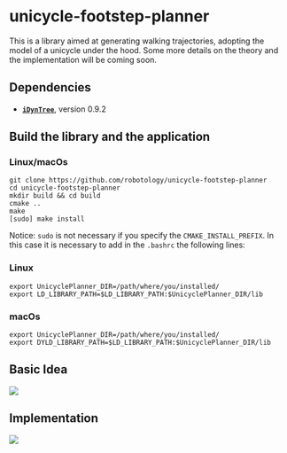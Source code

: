 # unicycle-footstep-planner
This is a library aimed at generating walking trajectories, adopting the model of a unicycle under the hood. Some more details on the theory and the implementation will be coming soon.

## Dependencies

- **[``iDynTree``](https://github.com/robotology/idyntree)**, version 0.9.2

## Build the library and the application
### Linux/macOs
```
git clone https://github.com/robotology/unicycle-footstep-planner
cd unicycle-footstep-planner
mkdir build && cd build
cmake ..
make
[sudo] make install
```
Notice: ``sudo`` is not necessary if you specify the ``CMAKE_INSTALL_PREFIX``. In this case it is necessary to add in the ``.bashrc`` the following lines:
### Linux
```
export UnicyclePlanner_DIR=/path/where/you/installed/
export LD_LIBRARY_PATH=$LD_LIBRARY_PATH:$UnicyclePlanner_DIR/lib
```

### macOs
```
export UnicyclePlanner_DIR=/path/where/you/installed/
export DYLD_LIBRARY_PATH=$LD_LIBRARY_PATH:$UnicyclePlanner_DIR/lib
```
## Basic Idea
<img src="https://user-images.githubusercontent.com/18591940/35742336-68cbf374-083a-11e8-8393-c0a5ea268866.gif">

## Implementation
<img src="https://user-images.githubusercontent.com/18591940/35742348-71071cb2-083a-11e8-97a7-3577d997df8f.gif">
